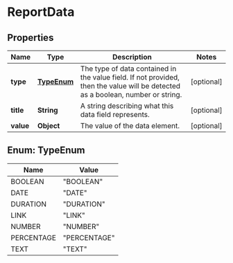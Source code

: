 # ReportData

## Properties
Name | Type | Description | Notes
------------ | ------------- | ------------- | -------------
**type** | [**TypeEnum**](#TypeEnum) | The type of data contained in the value field. If not provided, then the value will be detected as a boolean, number or string. |  [optional]
**title** | **String** | A string describing what this data field represents. |  [optional]
**value** | **Object** | The value of the data element. |  [optional]

<a name="TypeEnum"></a>
## Enum: TypeEnum
Name | Value
---- | -----
BOOLEAN | &quot;BOOLEAN&quot;
DATE | &quot;DATE&quot;
DURATION | &quot;DURATION&quot;
LINK | &quot;LINK&quot;
NUMBER | &quot;NUMBER&quot;
PERCENTAGE | &quot;PERCENTAGE&quot;
TEXT | &quot;TEXT&quot;
